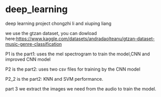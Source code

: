 # deep_learning
deep learning project chongzhi li and xiuping liang

we use the gtzan dataset, you can dowload here:https://www.kaggle.com/datasets/andradaolteanu/gtzan-dataset-music-genre-classification

P1 is the part1: uses the mel spectrogram to train the model,CNN and improved CNN model 

P2 is the part2: uses two csv files for training by the CNN model

P2_2 is the part2: KNN and SVM performance.

part 3 we extract the images we need from the audio to train the model.

